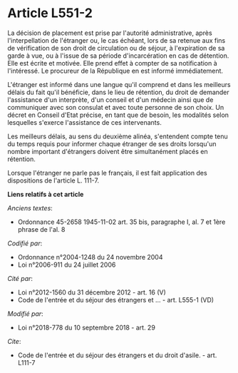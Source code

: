 # Article L551-2

La décision de placement est prise par l'autorité administrative, après l'interpellation de l'étranger ou, le cas échéant,
lors de sa retenue aux fins de vérification de son droit de circulation ou de séjour, à l'expiration de sa garde à vue, ou à
l'issue de sa période d'incarcération en cas de détention. Elle est écrite et motivée. Elle prend effet à compter de sa
notification à l'intéressé. Le procureur de la République en est informé immédiatement.

L'étranger est informé dans une langue qu'il comprend et dans les meilleurs délais du fait qu'il bénéficie, dans le lieu de
rétention, du droit de demander l'assistance d'un interprète, d'un conseil et d'un médecin ainsi que de communiquer avec son
consulat et avec toute personne de son choix. Un décret en Conseil d'Etat précise, en tant que de besoin, les modalités selon
lesquelles s'exerce l'assistance de ces intervenants.

Les meilleurs délais, au sens du deuxième alinéa, s'entendent compte tenu du temps requis pour informer chaque étranger de
ses droits lorsqu'un nombre important d'étrangers doivent être simultanément placés en rétention. 

Lorsque l'étranger ne parle pas le français, il est fait application des dispositions de l'article L. 111-7.

**Liens relatifs à cet article**

_Anciens textes_:

  - Ordonnance 45-2658 1945-11-02 art. 35 bis, paragraphe I, al. 7 et 1ère phrase de l'al. 8

_Codifié par_:

  - Ordonnance n°2004-1248 du 24 novembre 2004
  - Loi n°2006-911 du 24 juillet 2006

_Cité par_:

  - Loi n°2012-1560 du 31 décembre 2012 - art. 16 (V)
  - Code de l'entrée et du séjour des étrangers et ... - art. L555-1 (VD)

_Modifié par_:

  - Loi n°2018-778 du 10 septembre 2018 - art. 29

_Cite_:

  - Code de l'entrée et du séjour des étrangers et du droit d'asile. - art. L111-7
